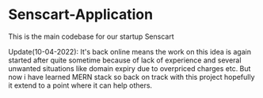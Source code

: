 # Senscart-Application
This is the main codebase for our startup Senscart

Update(10-04-2022):
It's back online means the work on this idea is again started after quite sometime because of lack of experience and several unwanted situations like domain expiry due to overpriced charges etc. But now i have learned MERN stack so back on track with this project hopefully it extend to a point where it can help others.
